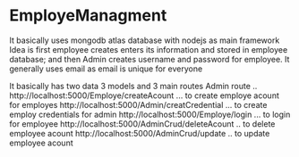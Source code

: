 # EmployeManagment

It basically uses mongodb atlas database with nodejs as main framework
Idea is first employee creates enters its information and stored in employee database;
and then Admin creates username and password for employee. It generally uses email as email
is unique for everyone

It basically has two data 3 models and 3 main routes
Admin route ..
http://localhost:5000/Employe/createAcount ... to create employe acount for employes
http://localhost:5000/Admin/creatCredential ... to create employ credentials for admin
http://localhost:5000/Employe/login ... to login for employee
http://localhost:5000/AdminCrud/deleteAcount .. to delete employee acount
http://localhost:5000/AdminCrud/update  .. to update employee acount
